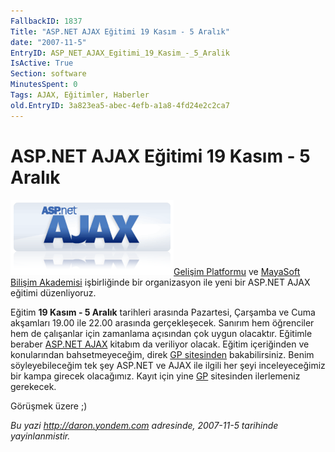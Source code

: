 ```yaml
---
FallbackID: 1837
Title: "ASP.NET AJAX Eğitimi 19 Kasım - 5 Aralık"
date: "2007-11-5"
EntryID: ASP_NET_AJAX_Egitimi_19_Kasim_-_5_Aralik
IsActive: True
Section: software
MinutesSpent: 0
Tags: AJAX, Eğitimler, Haberler
old.EntryID: 3a823ea5-abec-4efb-a1a8-4fd24e2c2ca7
---
```

# ASP.NET AJAX Eğitimi 19 Kasım - 5 Aralık
![](media/ASP_NET_AJAX_Egitimi_19_Kasim_-_5_Aralik/ajax_logo.png)[Gelişim
Platformu](http://www.gelisimplatformu.org/) ve [MayaSoft Bilişim
Akademisi](http://www.mayasoft.com.tr) işbirliğinde bir organizasyon ile
yeni bir ASP.NET AJAX eğitimi düzenliyoruz.

Eğitim **19 Kasım - 5 Aralık** tarihleri arasında Pazartesi, Çarşamba ve
Cuma akşamları 19.00 ile 22.00 arasında gerçekleşecek. Sanırım hem
öğrenciler hem de çalışanlar için zamanlama açısından çok uygun
olacaktır. Eğitimle beraber [ASP.NET
AJAX](http://daron.yondem.com/tr/post/955bda47-4d8a-4544-8a11-3d416693ac8a)
kitabım da veriliyor olacak. Eğitim içeriğinden ve konularından
bahsetmeyeceğim, direk [GP
sitesinden](http://www.gelisimplatformu.org/uye/uye_aktivite_detay.asp?MODE=AKTIVITE&akt_id=3851)
bakabilirsiniz. Benim söyleyebileceğim tek şey ASP.NET ve AJAX ile
ilgili her şeyi inceleyeceğimiz bir kampa girecek olacağımız. Kayıt için
yine
[GP](http://www.gelisimplatformu.org/uye/uye_aktivite_detay.asp?MODE=AKTIVITE&akt_id=3851)
sitesinden ilerlemeniz gerekecek.

Görüşmek üzere ;)



*Bu yazi http://daron.yondem.com adresinde, 2007-11-5 tarihinde yayinlanmistir.*

